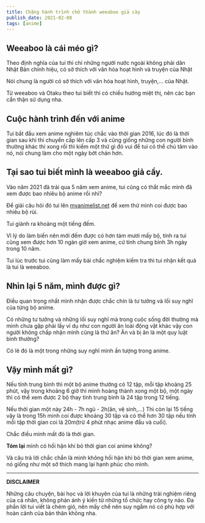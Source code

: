 ```yaml
---
title: Chặng hành trình chở thành weeaboo giả cày
publish_date: 2021-02-08
tags: [anime]
---
```


## Weeaboo là cái méo gì?

Theo định nghĩa của tui thì chỉ những người nước ngoài không phải dân Nhật Bản chính hiệu, có sở thích với văn hóa hoạt hình và truyện của Nhật

Nói chung là người có sở thích với văn hóa hoạt hình, truyện,... của Nhật.

Từ weeaboo và Otaku theo tui biết thì có chiều hướng miệt thị, nên các bạn cẩn thận sử dụng nha.

## Cuộc hành trình đến với anime

Tui bắt đầu xem anime nghiêm túc chắc vào thời gian 2016, lúc đó là thời gian sau khi thi chuyển cấp lên cấp 3 và cũng giống những con người bình thường khác thi xong rồi thì kiếm một thứ gì đó vui để tui có thể chú tâm vào nó, nói chung làm cho một ngày bớt chán hơn.

## Tại sao tui biết mình là weeaboo giả cầy.

Vào năm 2021 đã trải qua 5 năm xem anime, tui cũng có thắt mắc mình đã xem được bao nhiêu bộ anime rồi nhỉ?

Để giải câu hỏi đó tui lên [myanimelist.net](http://myanimelist.net) để xem thử mình coi được bao nhiêu bộ rùi.

Tui giành ra khoảng một tiếng đếm.

Vì lý do làm biến nên mới đếm được có hơn tám mươi mấy bộ, tính ra tui cũng xem được hơn 10 ngàn giờ xem anime, cứ tính chung bình 3h ngày trong 10 năm.

Tui lúc trước tui cũng làm mấy bài chắc nghiệm kiểm tra thì tui nhận kết quả là tui là weeaboo.

## Nhìn lại 5 năm, mình được gì?

Điều quan trọng nhất mình nhận được chắc chín là tư tưởng và lối suy nghĩ của từng bộ anime.

Có những tư tưởng và những lối suy nghĩ mà trong cuộc sống đời thường mà mình chưa gặp phải lấy ví dụ như con người ăn loài động vật khác vậy con người không chấp nhận mình cũng là thứ ăn? Ăn và bị ăn là một quy luật bình thường?

Có lẽ đó là một trong những suy nghĩ mình ấn tượng trong anime.

## Vậy mình mất gì?

Nếu tính trung bình thì một bộ anime thường có 12 tập, mỗi tập khoảng 25 phút, vậy trong khoảng 6 giờ thì mình hoàng thành xong một bộ, một ngày thì có thể xem được 2 bộ thay tính trung bình là 24 tập trong 12 tiếng.

Nếu thời gian một này 24h - 7h ngủ - 2h(ăn, vệ sinh,...) Thì còn lại 15 tiếng vậy là trong 15h minh coi được khoảng 30 tập và có thể hơn 30 tập nếu tính mỗi tập thời gian coi là 20m(trừ 4 phút nhạc anime đầu và cuối).

Chắc điều mình mất đó là thời gian.

**Tóm lại** mình có hối hận khi bỏ thời gian coi anime không?

Và câu trả lời chắc chắn là mình không hối hận khi bỏ thời gian xem anime, nó giống như một sở thích mang lại hạnh phúc cho mình.

---

**DISCLAIMER**

Những câu chuyện, bài học và lời khuyên của tui là những trải nghiệm riêng của cá nhân, không phản ánh ý kiến từ những tổ chức hay công ty nào. Đa phần lời tui viết là chém gió, nên mấy chế nên suy ngẩm nó có phù hợp với hoàn cảnh của bản thân không nha.
